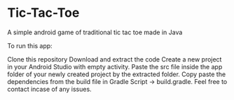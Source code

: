 # Tic-Tac-Toe
A simple android game of traditional tic tac toe made in Java

To run this app:

Clone this repository
Download and extract the code
Create a new project in your Android Studio with empty activity.
Paste the src file inside the app folder of your newly created project by the extracted folder.
Copy paste the dependencies from the build file in Gradle Script -> build.gradle.
Feel free to contact incase of any issues.
